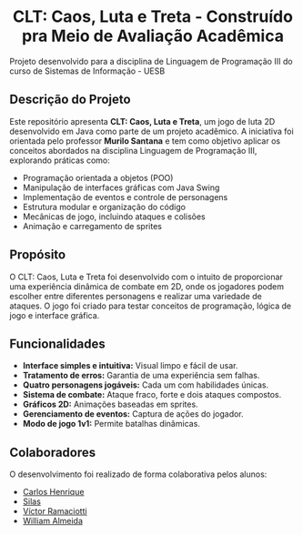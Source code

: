 <h1 align="center"> CLT: Caos, Luta e Treta - Construído pra Meio de Avaliação Acadêmica </h1>

<p> Projeto desenvolvido para a disciplina de Linguagem de Programação III do curso de Sistemas de Informação - UESB </p>

<h2> Descrição do Projeto </h2>

<p> Este repositório apresenta <strong>CLT: Caos, Luta e Treta</strong>, um jogo de luta 2D desenvolvido em Java como parte de um projeto acadêmico. A iniciativa foi orientada pelo professor <strong>Murilo Santana</strong> e tem como objetivo aplicar os conceitos abordados na disciplina Linguagem de Programação III, explorando práticas como:

-   Programação orientada a objetos (POO)
-   Manipulação de interfaces gráficas com Java Swing
-   Implementação de eventos e controle de personagens
-   Estrutura modular e organização do código
-   Mecânicas de jogo, incluindo ataques e colisões
-   Animação e carregamento de sprites

<h2> Propósito </h2>

<p> O CLT: Caos, Luta e Treta foi desenvolvido com o intuito de proporcionar uma experiência dinâmica de combate em 2D, onde os jogadores podem escolher entre diferentes personagens e realizar uma variedade de ataques. O jogo foi criado para testar conceitos de programação, lógica de jogo e interface gráfica.</p>

<h2> Funcionalidades </h2>

-   **Interface simples e intuitiva:** Visual limpo e fácil de usar.
-   **Tratamento de erros:** Garantia de uma experiência sem falhas.
-   **Quatro personagens jogáveis:** Cada um com habilidades únicas.
-   **Sistema de combate:** Ataque fraco, forte e dois ataques compostos.
-   **Gráficos 2D:** Animações baseadas em sprites.
-   **Gerenciamento de eventos:** Captura de ações do jogador.
-   **Modo de jogo 1v1:** Permite batalhas dinâmicas.

<h2> Colaboradores </h2>

<p> O desenvolvimento foi realizado de forma colaborativa pelos alunos: </p>

-   <a href="https://github.com/carloscdf">Carlos Henrique</a>
-   <a href="">Silas</a>
-   <a href="https://github.com/victorramacciotti">Víctor Ramaciotti</a>
-   <a href="https://github.com/willalmeid">William Almeida</a>

